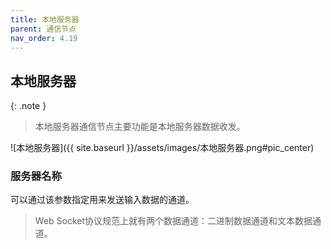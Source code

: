 ```yaml
---
title: 本地服务器
parent: 通信节点
nav_order: 4.19
---
```


## 本地服务器

{: .note }
> 本地服务器通信节点主要功能是本地服务器数据收发。

![本地服务器]({{ site.baseurl }}/assets/images/本地服务器.png#pic_center)

### 服务器名称

可以通过该参数指定用来发送输入数据的通道。

> Web Socket协议规范上就有两个数据通道：二进制数据通道和文本数据通道。
